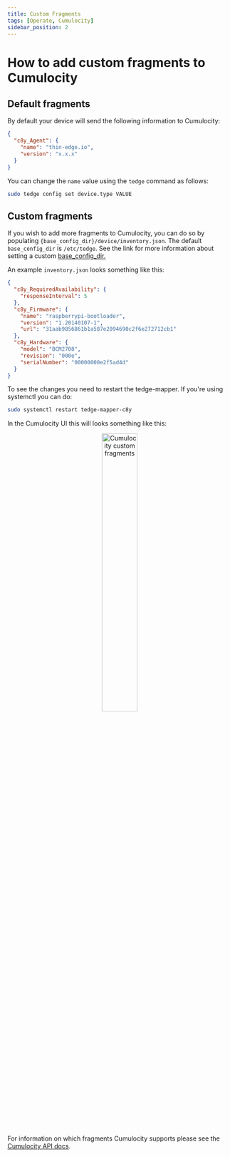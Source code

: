 ```yaml
---
title: Custom Fragments
tags: [Operate, Cumulocity]
sidebar_position: 2
---
```


# How to add custom fragments to Cumulocity

## Default fragments

By default your device will send the following information to Cumulocity:

```json
{
  "c8y_Agent": {
    "name": "thin-edge.io",
    "version": "x.x.x"
  }
}
```

You can change the `name` value using the `tedge` command as follows:

```sh
sudo tedge config set device.type VALUE
```

## Custom fragments

If you wish to add more fragments to Cumulocity, you can do so by populating `{base_config_dir}/device/inventory.json`.
The default `base_config_dir` is `/etc/tedge`.
See the link for more information about setting a custom [base_config_dir.](../../references/thin-edge-config-files.md)

An example `inventory.json` looks something like this:

```json title="file: /etc/tedge/device/inventory.json"
{
  "c8y_RequiredAvailability": {
    "responseInterval": 5
  },
  "c8y_Firmware": {
    "name": "raspberrypi-bootloader",
    "version": "1.20140107-1",
    "url": "31aab9856861b1a587e2094690c2f6e272712cb1"
  },
  "c8y_Hardware": {
    "model": "BCM2708",
    "revision": "000e",
    "serialNumber": "00000000e2f5ad4d"
  }
}
```

To see the changes you need to restart the tedge-mapper.
If you're using systemctl you can do: 

```sh
sudo systemctl restart tedge-mapper-c8y
```

In the Cumulocity UI this will looks something like this:

<p align="center">
    <img
        src={require('../../images/c8y_custom_fragments.png').default}
        alt="Cumulocity custom fragments"
        width="40%"
    />
</p>


For information on which fragments Cumulocity supports please see the
[Cumulocity API docs](https://cumulocity.com/guides/10.6.6/reference/device-management/).

